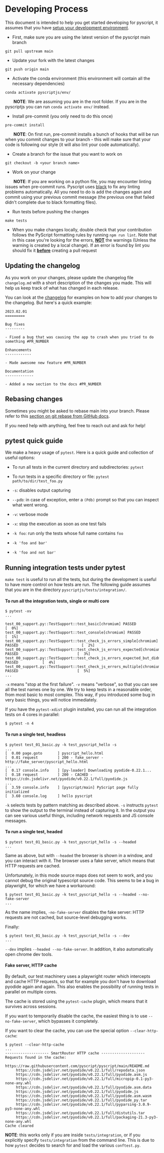 # Developing Process

This document is intended to help you get started developing for pyscript, it assumes that you have [setup your development environment](setting-up-environment.md).

* First, make sure you are using the latest version of the pyscript main branch

```
git pull upstream main
```

* Update your fork with the latest changes

```
git push origin main
```

* Activate the conda environment (this environment will contain all the necessary dependencies)

```
conda activate pyscriptjs/env/
```
&nbsp;&nbsp;&nbsp;&nbsp;&nbsp;&nbsp; **NOTE**: We are assuming you are in the root folder. If you are in the pyscriptjs you can run `conda activate env/` instead.

* Install pre-commit (you only need to do this once)

```
pre-commit install
```
&nbsp;&nbsp;&nbsp;&nbsp;&nbsp;&nbsp; **NOTE**: On first run, pre-commit installs a bunch of hooks that will be run when you commit changes to your branch - this will make sure that your code is following our style (it will also lint your code automatically).

* Create a branch for the issue that you want to work on

```
git checkout -b <your branch name>
```

* Work on your change

&nbsp;&nbsp;&nbsp;&nbsp;&nbsp;&nbsp; **NOTE**: If you are working on a python file, you may encounter linting issues when pre-commit runs. Pyscript uses [black](https://black.readthedocs.io/en/stable/) to fix any linting problems automatically. All you need to do is add the changes again and commit using your previous commit message (the previous one that failed didn't complete due to black formatting files).

* Run tests before pushing the changes

```
make tests
```

* When you make changes locally, double check that your contribution follows the PyScript formatting rules by running `npm run lint`. Note that in this case you're looking for the errors, <u>**NOT**</u> the warnings (Unless the warning is created by a local change). If an error is found by lint you should fix it <u>**before**</u> creating a pull request

## Updating the changelog

As you work on your changes, please update the changelog file `changelog.md` with a short description of the changes you made. This will help us keep track of what has changed in each release.

You can look at the [changelog](../changelog.md) for examples on how to add your changes to the changelog. But here's a quick example:

```
2023.02.01
=========

Bug fixes
---------

- Fixed a bug that was causing the app to crash when you tried to do something #PR_NUMBER

Enhancements
------------

- Made awesome new feature #PR_NUMBER

Documentation
-------------

- Added a new section to the docs #PR_NUMBER

```


## Rebasing changes

Sometimes you might be asked to rebase main into your branch. Please refer to this [section on git rebase from GitHub docs](https://docs.github.com/en/get-started/using-git/about-git-rebase).

If you need help with anything, feel free to reach out and ask for help!

## pytest quick guide

We make a heavy usage of `pytest`. Here is a quick guide and collection of
useful options:

- To run all tests in the current directory and subdirectories: `pytest`

- To run tests in a specific directory or file: `pytest path/to/dir/test_foo.py`

- `-s`: disables output capturing

- `--pdb`: in case of exception, enter a `(Pdb)` prompt so that you can
  inspect what went wrong.

- `-v`: verbose mode

- `-x`: stop the execution as soon as one test fails

- `-k foo`: run only the tests whose full name contains `foo`

- `-k 'foo and bar'`

- `-k 'foo and not bar'`


## Running integration tests under pytest

`make test` is useful to run all the tests, but during the development is
useful to have more control on how tests are run. The following guide assumes
that you are in the directory `pyscriptjs/tests/integration/`.

#### To run all the integration tests, single or multi core

```
$ pytest -xv
...

test_00_support.py::TestSupport::test_basic[chromium] PASSED                                              [  0%]
test_00_support.py::TestSupport::test_console[chromium] PASSED                                            [  1%]
test_00_support.py::TestSupport::test_check_js_errors_simple[chromium] PASSED                             [  2%]
test_00_support.py::TestSupport::test_check_js_errors_expected[chromium] PASSED                           [  3%]
test_00_support.py::TestSupport::test_check_js_errors_expected_but_didnt_raise[chromium] PASSED           [  4%]
test_00_support.py::TestSupport::test_check_js_errors_multiple[chromium] PASSED                           [  5%]
...
```

`-x` means "stop at the first failure". `-v` means "verbose", so that you can
see all the test names one by one. We try to keep tests in a reasonable order,
from most basic to most complex. This way, if you introduced some bug in very
basic things, you will notice immediately.

If you have the `pytest-xdist` plugin installed, you can run all the
integration tests on 4 cores in parallel:
```
$ pytest -n 4
```

#### To run a single test, headless
```
$ pytest test_01_basic.py -k test_pyscript_hello -s
...
[  0.00 page.goto       ] pyscript_hello.html
[  0.01 request         ] 200 - fake_server - http://fake_server/pyscript_hello.html
...
[  0.17 console.info    ] [py-loader] Downloading pyodide-0.22.1...
[  0.18 request         ] 200 - CACHED - https://cdn.jsdelivr.net/pyodide/v0.22.1/full/pyodide.js
...
[  3.59 console.info    ] [pyscript/main] PyScript page fully initialized
[  3.60 console.log     ] hello pyscript
```

`-k` selects tests by pattern matching as described above. `-s` instructs
`pytest` to show the output to the terminal instead of capturing it. In the
output you can see various useful things, including network requests and JS
console messages.

#### To run a single test, headed
```
$ pytest test_01_basic.py -k test_pyscript_hello -s --headed
...
```

Same as above, but with `--headed` the browser is shown in a window, and you
can interact with it. The browser uses a fake server, which means that HTTP
requests are cached.

Unfortunately, in this mode source maps does not seem to work, and you cannot
debug the original typescript source code. This seems to be a bug in
playwright, for which we have a workaround:

```
$ pytest test_01_basic.py -k test_pyscript_hello -s --headed --no-fake-server
...
```

As the name implies, `-no-fake-server` disables the fake server: HTTP requests
are not cached, but source-level debugging works.

Finally:

```
$ pytest test_01_basic.py -k test_pyscript_hello -s --dev
...
```

`--dev` implies `--headed --no-fake-server`. In addition, it also
automatically open chrome dev tools.


#### Fake server, HTTP cache

By default, our test machinery uses a playwright router which intercepts and
cache HTTP requests, so that for example you don't have to download pyodide
again and again. This also enables the possibility of running tests in
parallel on multiple cores.

The cache is stored using the `pytest-cache` plugin, which means that it
survives across sessions.

If you want to temporarily disable the cache, the easiest thing is to use
`--no-fake-server`, which bypasses it completely.

If you want to clear the cache, you can use the special option
`--clear-http-cache`:

```
$ pytest --clear-http-cache
...
-------------------- SmartRouter HTTP cache --------------------
Requests found in the cache:
     https://raw.githubusercontent.com/pyscript/pyscript/main/README.md
     https://cdn.jsdelivr.net/pyodide/v0.22.1/full/repodata.json
     https://cdn.jsdelivr.net/pyodide/v0.22.1/full/pyodide.asm.js
     https://cdn.jsdelivr.net/pyodide/v0.22.1/full/micropip-0.1-py3-none-any.whl
     https://cdn.jsdelivr.net/pyodide/v0.22.1/full/pyodide.asm.data
     https://cdn.jsdelivr.net/pyodide/v0.22.1/full/pyodide.js
     https://cdn.jsdelivr.net/pyodide/v0.22.1/full/pyodide.asm.wasm
     https://cdn.jsdelivr.net/pyodide/v0.22.1/full/pyodide_py.tar
     https://cdn.jsdelivr.net/pyodide/v0.22.1/full/pyparsing-3.0.9-py3-none-any.whl
     https://cdn.jsdelivr.net/pyodide/v0.22.1/full/distutils.tar
     https://cdn.jsdelivr.net/pyodide/v0.22.1/full/packaging-21.3-py3-none-any.whl
Cache cleared
```

**NOTE**: this works only if you are inside `tests/integration`, or if you
explicitly specify `tests/integration` from the command line. This is due to
how `pytest` decides to search for and load the various `conftest.py`.
